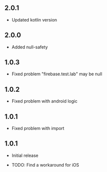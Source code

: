 ## 2.0.1
- Updated kotlin version

## 2.0.0
- Added null-safety

## 1.0.3
- Fixed problem "firebase.test.lab" may be null

## 1.0.2
- Fixed problem with android logic

## 1.0.1
- Fixed problem with import

## 1.0.1
- Initial release
* TODO: Find a workaround for iOS
